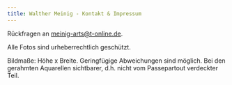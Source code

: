 ```yaml
---
title: Walther Meinig - Kontakt & Impressum
---
```


Rückfragen an <meinig-arts@t-online.de>.

Alle Fotos sind urheberrechtlich geschützt.

Bildmaße: Höhe x Breite. Geringfügige Abweichungen sind möglich. Bei den gerahmten Aquarellen sichtbarer, d.h. nicht vom Passepartout verdeckter Teil.